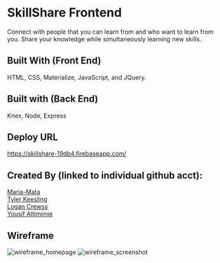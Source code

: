 # SkillShare Frontend
Connect with people that you can learn from and who want to learn from you. Share your knowledge while simultaneously learning new skills.


## Built With (Front End)
HTML, CSS, Materialize, JavaScript, and JQuery.

## Built with (Back End)
Knex, Node, Express

## Deploy URL
https://skillshare-19db4.firebaseapp.com/

## Created By (linked to individual github acct): 
[Maria-Mata](https://github.com/maria-mata)
<br>
[Tyler Keesling](https://github.com/tylerkeesling)
<br>
[Logan Crewss](https://github.com/lcrewss)
<br>
[Yousif Altimimie](https://github.com/yousif83)


## Wireframe

![wireframe_homepage](https://user-images.githubusercontent.com/26422332/29132626-14554c00-7cee-11e7-83e6-a5ce63445722.png)
![wireframe_screenshot](https://user-images.githubusercontent.com/26422332/29132634-1eb214c6-7cee-11e7-994e-4c4fbd69910b.png)
